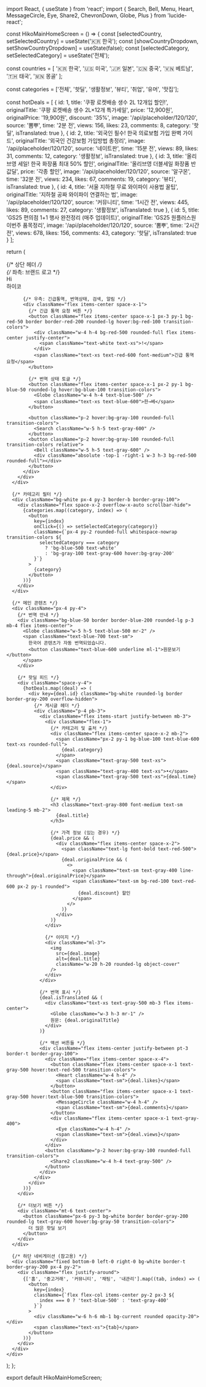 import React, { useState } from 'react';
import { Search, Bell, Menu, Heart, MessageCircle, Eye, Share2, ChevronDown, Globe, Plus } from 'lucide-react';

const HikoMainHomeScreen = () => {
  const [selectedCountry, setSelectedCountry] = useState('🇰🇷 한국');
  const [showCountryDropdown, setShowCountryDropdown] = useState(false);
  const [selectedCategory, setSelectedCategory] = useState('전체');

  const countries = [
    '🇰🇷 한국', '🇺🇸 미국', '🇯🇵 일본', '🇨🇳 중국', 
    '🇻🇳 베트남', '🇹🇭 태국', '🇲🇳 몽골'
  ];

  const categories = ['전체', '핫딜', '생활정보', '뷰티', '취업', '유머', '맛집'];

  const hotDeals = [
    {
      id: 1,
      title: '쿠팡 로켓배송 생수 2L 12개입 할인!',
      originalTitle: '쿠팡 로켓배송 생수 2L×12개 특가세일',
      price: '12,900원',
      originalPrice: '19,900원',
      discount: '35%',
      image: '/api/placeholder/120/120',
      source: '뽐뿌',
      time: '2분 전',
      views: 156,
      likes: 23,
      comments: 8,
      category: '핫딜',
      isTranslated: true
    },
    {
      id: 2,
      title: '외국인 필수! 한국 의료보험 가입 완벽 가이드',
      originalTitle: '외국인 건강보험 가입방법 총정리',
      image: '/api/placeholder/120/120',
      source: '네이트판',
      time: '15분 전',
      views: 89,
      likes: 31,
      comments: 12,
      category: '생활정보',
      isTranslated: true
    },
    {
      id: 3,
      title: '올리브영 세일! 한국 화장품 최대 50% 할인',
      originalTitle: '올리브영 더블세일 화장품 반값딜',
      price: '각종 할인',
      image: '/api/placeholder/120/120',
      source: '알구몬',
      time: '32분 전',
      views: 234,
      likes: 67,
      comments: 19,
      category: '뷰티',
      isTranslated: true
    },
    {
      id: 4,
      title: '서울 지하철 무료 와이파이 사용법 꿀팁',
      originalTitle: '지하철 공짜 와이파이 연결하는 법',
      image: '/api/placeholder/120/120',
      source: '커뮤니티',
      time: '1시간 전',
      views: 445,
      likes: 89,
      comments: 27,
      category: '생활정보',
      isTranslated: true
    },
    {
      id: 5,
      title: 'GS25 편의점 1+1 행사 완전정리 (매주 업데이트)',
      originalTitle: 'GS25 원플러스원 이번주 품목정리',
      image: '/api/placeholder/120/120',
      source: '뽐뿌',
      time: '2시간 전',
      views: 678,
      likes: 156,
      comments: 43,
      category: '핫딜',
      isTranslated: true
    }
  ];

  return (
    <div className="min-h-screen bg-gray-50">
      {/* 상단 헤더 */}
      <div className="bg-white border-b border-gray-200 px-4 py-3">
        <div className="flex items-center justify-between">
          {/* 좌측: 브랜드 로고 */}
          <div className="flex items-center space-x-2">
            <div className="w-8 h-8 bg-blue-500 rounded-lg flex items-center justify-center">
              <span className="text-white text-sm font-bold">Hi</span>
            </div>
            <span className="text-lg font-bold text-gray-800">하이코</span>
          </div>

          {/* 우측: 긴급통역, 번역상태, 검색, 알림 */}
          <div className="flex items-center space-x-1">
            {/* 긴급 통역 요청 버튼 */}
            <button className="flex items-center space-x-1 px-3 py-1 bg-red-50 border border-red-200 rounded-lg hover:bg-red-100 transition-colors">
              <div className="w-4 h-4 bg-red-500 rounded-full flex items-center justify-center">
                <span className="text-white text-xs">!</span>
              </div>
              <span className="text-xs text-red-600 font-medium">긴급 통역 요청</span>
            </button>
            
            {/* 번역 상태 토글 */}
            <button className="flex items-center space-x-1 px-2 py-1 bg-blue-50 rounded-lg hover:bg-blue-100 transition-colors">
              <Globe className="w-4 h-4 text-blue-500" />
              <span className="text-xs text-blue-600">한→베</span>
            </button>
            
            <button className="p-2 hover:bg-gray-100 rounded-full transition-colors">
              <Search className="w-5 h-5 text-gray-600" />
            </button>
            <button className="p-2 hover:bg-gray-100 rounded-full transition-colors relative">
              <Bell className="w-5 h-5 text-gray-600" />
              <div className="absolute -top-1 -right-1 w-3 h-3 bg-red-500 rounded-full"></div>
            </button>
          </div>
        </div>
      </div>

      {/* 카테고리 필터 */}
      <div className="bg-white px-4 py-3 border-b border-gray-100">
        <div className="flex space-x-2 overflow-x-auto scrollbar-hide">
          {categories.map((category, index) => (
            <button
              key={index}
              onClick={() => setSelectedCategory(category)}
              className={`px-4 py-2 rounded-full whitespace-nowrap transition-colors ${
                selectedCategory === category
                  ? 'bg-blue-500 text-white'
                  : 'bg-gray-100 text-gray-600 hover:bg-gray-200'
              }`}
            >
              {category}
            </button>
          ))}
        </div>
      </div>

      {/* 메인 콘텐츠 */}
      <div className="px-4 py-4">
        {/* 번역 안내 */}
        <div className="bg-blue-50 border border-blue-200 rounded-lg p-3 mb-4 flex items-center">
          <Globe className="w-5 h-5 text-blue-500 mr-2" />
          <span className="text-blue-700 text-sm">
            한국어 콘텐츠가 자동 번역되었습니다. 
            <button className="text-blue-600 underline ml-1">원문보기</button>
          </span>
        </div>

        {/* 핫딜 피드 */}
        <div className="space-y-4">
          {hotDeals.map((deal) => (
            <div key={deal.id} className="bg-white rounded-lg border border-gray-200 overflow-hidden">
              {/* 게시글 헤더 */}
              <div className="p-4 pb-3">
                <div className="flex items-start justify-between mb-3">
                  <div className="flex-1">
                    {/* 카테고리 및 출처 */}
                    <div className="flex items-center space-x-2 mb-2">
                      <span className="px-2 py-1 bg-blue-100 text-blue-600 text-xs rounded-full">
                        {deal.category}
                      </span>
                      <span className="text-gray-500 text-xs">{deal.source}</span>
                      <span className="text-gray-400 text-xs">•</span>
                      <span className="text-gray-500 text-xs">{deal.time}</span>
                    </div>
                    
                    {/* 제목 */}
                    <h3 className="text-gray-800 font-medium text-sm leading-5 mb-2">
                      {deal.title}
                    </h3>

                    {/* 가격 정보 (있는 경우) */}
                    {deal.price && (
                      <div className="flex items-center space-x-2">
                        <span className="text-lg font-bold text-red-500">{deal.price}</span>
                        {deal.originalPrice && (
                          <>
                            <span className="text-sm text-gray-400 line-through">{deal.originalPrice}</span>
                            <span className="text-sm bg-red-100 text-red-600 px-2 py-1 rounded">
                              {deal.discount} 할인
                            </span>
                          </>
                        )}
                      </div>
                    )}
                  </div>

                  {/* 이미지 */}
                  <div className="ml-3">
                    <img 
                      src={deal.image} 
                      alt={deal.title}
                      className="w-20 h-20 rounded-lg object-cover"
                    />
                  </div>
                </div>

                {/* 번역 표시 */}
                {deal.isTranslated && (
                  <div className="text-xs text-gray-500 mb-3 flex items-center">
                    <Globe className="w-3 h-3 mr-1" />
                    원문: {deal.originalTitle}
                  </div>
                )}

                {/* 액션 버튼들 */}
                <div className="flex items-center justify-between pt-3 border-t border-gray-100">
                  <div className="flex items-center space-x-4">
                    <button className="flex items-center space-x-1 text-gray-500 hover:text-red-500 transition-colors">
                      <Heart className="w-4 h-4" />
                      <span className="text-sm">{deal.likes}</span>
                    </button>
                    <button className="flex items-center space-x-1 text-gray-500 hover:text-blue-500 transition-colors">
                      <MessageCircle className="w-4 h-4" />
                      <span className="text-sm">{deal.comments}</span>
                    </button>
                    <div className="flex items-center space-x-1 text-gray-400">
                      <Eye className="w-4 h-4" />
                      <span className="text-sm">{deal.views}</span>
                    </div>
                  </div>
                  <button className="p-2 hover:bg-gray-100 rounded-full transition-colors">
                    <Share2 className="w-4 h-4 text-gray-500" />
                  </button>
                </div>
              </div>
            </div>
          ))}
        </div>

        {/* 더보기 버튼 */}
        <div className="mt-6 text-center">
          <button className="px-6 py-3 bg-white border border-gray-200 rounded-lg text-gray-600 hover:bg-gray-50 transition-colors">
            더 많은 핫딜 보기
          </button>
        </div>
      </div>

      {/* 하단 네비게이션 (참고용) */}
      <div className="fixed bottom-0 left-0 right-0 bg-white border-t border-gray-200 px-4 py-2">
        <div className="flex justify-around">
          {['홈', '중고거래', '커뮤니티', '채팅', '내관리'].map((tab, index) => (
            <button
              key={index}
              className={`flex flex-col items-center py-2 px-3 ${
                index === 0 ? 'text-blue-500' : 'text-gray-400'
              }`}
            >
              <div className="w-6 h-6 mb-1 bg-current rounded opacity-20"></div>
              <span className="text-xs">{tab}</span>
            </button>
          ))}
        </div>
      </div>
    </div>
  );
};

export default HikoMainHomeScreen;